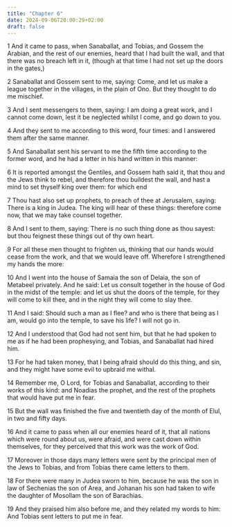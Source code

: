 ```yaml
---
title: "Chapter 6"
date: 2024-09-06T20:00:29+02:00
draft: false
---
```



1 And it came to pass, when Sanaballat, and Tobias, and Gossem the Arabian, and the rest of our enemies, heard that I had built the wall, and that there was no breach left in it, (though at that time I had not set up the doors in the gates,)

2 Sanaballat and Gossem sent to me, saying: Come, and let us make a league together in the villages, in the plain of Ono. But they thought to do me mischief.

3 And I sent messengers to them, saying: I am doing a great work, and I cannot come down, lest it be neglected whilst I come, and go down to you.

4 And they sent to me according to this word, four times: and I answered them after the same manner.

5 And Sanaballat sent his servant to me the fifth time according to the former word, and he had a letter in his hand written in this manner:

6 It is reported amongst the Gentiles, and Gossem hath said it, that thou and the Jews think to rebel, and therefore thou buildest the wall, and hast a mind to set thyself king over them: for which end

7 Thou hast also set up prophets, to preach of thee at Jerusalem, saying: There is a king in Judea. The king will hear of these things: therefore come now, that we may take counsel together.

8 And I sent to them, saying: There is no such thing done as thou sayest: but thou feignest these things out of thy own heart.

9 For all these men thought to frighten us, thinking that our hands would cease from the work, and that we would leave off. Wherefore I strengthened my hands the more:

10 And I went into the house of Samaia the son of Delaia, the son of Metabeel privately. And he said: Let us consult together in the house of God in the midst of the temple: and let us shut the doors of the temple, for they will come to kill thee, and in the night they will come to slay thee.

11 And I said: Should such a man as I flee? and who is there that being as I am, would go into the temple, to save his life? I will not go in.

12 And I understood that God had not sent him, but that he had spoken to me as if he had been prophesying, and Tobias, and Sanaballat had hired him.

13 For he had taken money, that I being afraid should do this thing, and sin, and they might have some evil to upbraid me withal.

14 Remember me, O Lord, for Tobias and Sanaballat, according to their works of this kind: and Noadias the prophet, and the rest of the prophets that would have put me in fear.

15 But the wall was finished the five and twentieth day of the month of Elul, in two and fifty days.

16 And it came to pass when all our enemies heard of it, that all nations which were round about us, were afraid, and were cast down within themselves, for they perceived that this work was the work of God.

17 Moreover in those days many letters were sent by the principal men of the Jews to Tobias, and from Tobias there came letters to them.

18 For there were many in Judea sworn to him, because he was the son in law of Sechenias the son of Area, and Johanan his son had taken to wife the daughter of Mosollam the son of Barachias.

19 And they praised him also before me, and they related my words to him: And Tobias sent letters to put me in fear.

